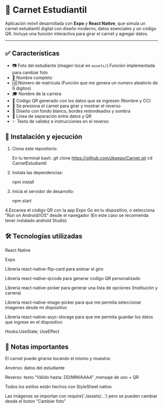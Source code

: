 
# 📱 Carnet Estudiantil 

Aplicación móvil desarrollada con **Expo** y **React Native**, que simula un carnet estudiantil digital con diseño moderno, datos esenciales y un código QR. Incluye una función interactiva para girar el carnet y agregar datos.

---

## ✅ Características

- 📷 Foto del estudiante (imagen local en `assets/`).Función implementada para cambiar foto
- 👤 Nombre completo
- 🆔 Número de matrícula (Función que me genera un numero aleatorio de 6 digitos)
- 🎓 Nombre de la carrera
- 📎 Código QR generado con los datos que se ingresen (Nombre y CC)
- 🔁 Se presiona el carnet para girar y mostrar el reverso
- 🎨 Diseño con fondo blanco, bordes redondeados y sombra
- 🧾 Línea de separación entre datos y QR
- ✨ Texto de validez e instrucciones en el reverso


## 🚀 Instalación y ejecución

1. Clona este repositorio:

   En tu terminal bash.
   git clone https://github.com/Jkpepo/Carnet.git
   cd CarnetEstudiantil

2. Instala las dependencias:

   npm install

3. Inicia el servidor de desarrollo:
    
    npm start

4.Escanea el código QR con la app Expo Go en tu dispositivo, o selecciona "Run on Android/iOS" desde el navegador (En este caso se recomienda tener instalado android Studio)


## 🛠️ Tecnologías utilizadas
React Native

Expo

Librería react-native-flip-card para animar el giro

Librería react-native-qrcode  para generar codigo QR personalizado

Librería react-native-picker  para generar una lista de opciones (Institución y carrera)

Librería react-native-image-picker  para que me permita seleccionar imagenes desde mi dispositivo

Librería react-native-asyc-storage   para que me permita guardar los datos que ingrese en el dispositivo

Hooks:UseState, UseEffect


## 📌 Notas importantes
El carnet puede girarse tocando el mismo y muestra:

Anverso: datos del estudiante 

Reverso: texto “Válido hasta: DD/MM/AAAA”  ,mensaje de uso + QR

Todos los estilos están hechos con StyleSheet nativo

Las imágenes se importan con require('./assets/…') pero se pueden cambiar desde el boton "Cambiar foto"









